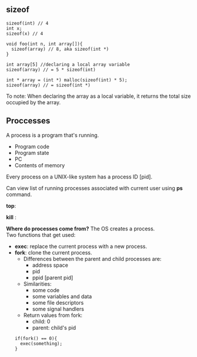 ## sizeof ##
```
sizeof(int) // 4
int x;
sizeof(x) // 4

void foo(int n, int array[]){
  sizeof(array) // 8, aka sizeof(int *)
}

int array[5] //declaring a local array variable
sizeof(array) // = 5 * sizeof(int)

int * array = (int *) malloc(sizeof(int) * 5);
sizeof(array) // = sizeof(int *)
```
To note: When declaring the array as a local variable, it returns the total size occupied by the array.  

## Proccesses ##

A process is a program that's running.  
* Program code
* Program state
 * PC
 * Contents of memory

Every process on a UNIX-like system has a process ID [pid].

Can view list of running processes associated with current user using __ps__ command.

__top__: 

__kill__ :  

__Where do processes come from?__
The OS creates a process.  
Two functions that get used:
* __exec__: replace the current process with a new process.  
* __fork__: clone the current process. 
  * Differences between the parent and child processes are:
    * address space
    * pid
    * ppid [parent pid]
  * Similarities:
    * some code
    * some variables and data
    * some file descriptors
    * some signal handlers 
  * Return values from fork:
    * child: 0 
    * parent: child's pid 
  ```
  if(fork() == 0){
    exec(something);
  }
  ```  
